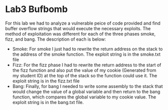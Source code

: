 # Lab3 Bufbomb
For this lab we had to analyze a vulnerable peice of code provided and find buffer overflow strings that would execute the necessary exploits. The method of exploitation was different for each of the three phases smoke, fizz, and bang. The description of each is below:
- Smoke: For smoke I just had to rewrite the return address on the stack to the address of the smoke function. The exploit string is in the smoke.txt file
- Fizz: For the fizz phase I had to rewrite the return address to the start of the fizz function and also put the value of my cookie (Generated from my student ID) at the top of the stack so the function could use it. The exploit string is in the fizz.txt file
- Bang: Finally, for bang I needed to write some assembly to the stack that would change the value of a global variable and then return to the bang function, which compares the global variable to my cookie value. The exploit string is in the bang.txt file.
